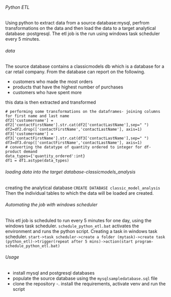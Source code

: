 ###### Python ETL
Using python to extract data from a source database:mysql,  perfrom transformations on the data and then load the data  to a target analytical database :postgresql. 
The etl job is the run using windows task scheduler every 5 minutes.

###### data
The source database contains a classicmodels db which is a database for a car retail company.
From the database can report on the following.
* customers who made the most orders
* products that have the highest number of purchases
* customers who have spent more

this data is then extracted and transformed

```
# performing some transformations on the dataframes- joining columns for first name and last name
df2['customername'] = df2['contactFirstName'].str.cat(df2['contactLastName'],sep=" ")
df2=df2.drop(['contactFirstName','contactLastName'], axis=1)
df3['customername'] = df3['contactFirstName'].str.cat(df3['contactLastName'],sep=" ")
df3=df3.drop(['contactFirstName','contactLastName'], axis=1)
# converting the datatype of quantity ordered to integer for df-product demand
data_types={'quantity_ordered':int}
df1 = df1.astype(data_types)
```


###### loading data into the target database-classicmodels_analysis
creating the analytical database 
```CREATE DATABASE classic_model_analysis```
Then the individual tables to which the data will be loaded are created.

###### Automating the job with windows scheduler
This etl job is scheduled to run every 5 minutes for one day, using the windows task scheduler.  ```schedule_python_etl.bat``` activates the environment and runs the python script.
Creating a task in windows task scheduler.
```start->task scheduler->create a folder (mytask)->create task (python_etl)->trigger(repeat after 5 mins)->action(start program-schedule_python_etl.bat)```

###### Usage
* install mysql and postgresql databases
* populate the source database using the ```mysqlsampledatabase.sql``` file
* clone the repository
-. install the requirements, activate venv and run the script
